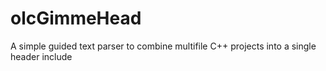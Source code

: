 # olcGimmeHead
A simple guided text parser to combine multifile C++ projects into a single header include
